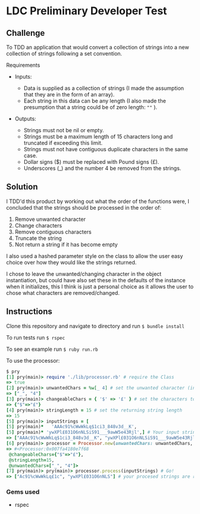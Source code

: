 # LDC Preliminary Developer Test

## Challenge

To TDD an application that would convert a collection of strings into a new collection of strings following a set convention.

Requirements
- Inputs:
  - Data is supplied as a collection of strings (I made the assumption that they are in the form of an array).
  - Each string in this data can be any length (I also made the presumption that a string could be of zero length: `""` ).

- Outputs:
  - Strings must not be nil or empty.
  - Strings must be a maximum length of 15 characters long and truncated if exceeding this limit.
  - Strings must not have contiguous duplicate characters in the same case.
  - Dollar signs ($) must be replaced with Pound signs (£).
  - Underscores (_) and the number 4 be removed from the strings.

## Solution

I TDD'd this product by working out what the order of the functions were, I concluded that the strings should be processed in the order of:

1. Remove unwanted character
2. Change characters
3. Remove contiguous characters
4. Truncate the string
5. Not return a string if it has become empty

I also used a hashed parameter style on the class to allow the user easy choice over how they would like the strings returned.

I chose to leave the unwanted/changing character in the object instantiation, but could have also set these in the defaults of the instance when it initializes, this I think is just a personal choice as it allows the user to chose what characters are removed/changed.

## Instructions

Clone this repository and navigate to directory and run `$ bundle install`

To run tests run `$ rspec`

To see an example run `$ ruby run.rb`

To use the processor:
```ruby
$ pry
[1] pry(main)> require './lib/processor.rb' # require the Class
=> true
[2] pry(main)> unwantedChars = %w[_ 4] # set the unwanted character (in an array)
=> ["_", "4"]
[3] pry(main)> changeableChars = { '$' => '£' } # set the characters to change (in a hash {'char from' => 'char to'})
=> {"$"=>"£"}
[4] pry(main)> stringLength = 15 # set the returning string length
=> 15
[5] pry(main)> inputStrings = [
[5] pry(main)*   'AAAc91%cWwWkLq$1ci3_848v3d__K',
[5] pry(main)* 'ywXPl£031O6nNLSiS91___9awW5e43Rjl',] # Your input strings (in an array)
=> ["AAAc91%cWwWkLq$1ci3_848v3d__K", "ywXPl£031O6nNLSiS91___9awW5e43Rjl"]
[6] pry(main)> processor = Processor.new(unwantedChars: unwantedChars, changeableChars: changeableChars, stringLength: stringLength) # Initailise the processor
=> #<Processor:0x007fa4180e7f68
 @changeableChars={"$"=>"£"},
 @stringLength=15,
 @unwantedChars=["_", "4"]>
[7] pry(main)> pry(main)> processor.process(inputStrings) # Go!
=> ["Ac91%cWwWkLq£1c", "ywXPl£031O6nNLS"] # your procesed strings are returned.:-)
```
### Gems used
- rspec

